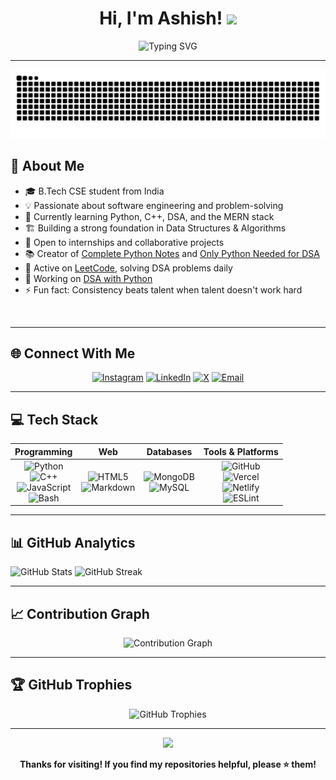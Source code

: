 <div align="center">

# Hi, I'm Ashish! <img src="https://media.giphy.com/media/hvRJCLFzcasrR4ia7z/giphy.gif" width="28" />

<img src="https://readme-typing-svg.herokuapp.com?font=Fira+Code&weight=500&size=25&pause=1000&color=58A6FF&center=true&vCenter=true&width=600&lines=B.Tech+CSE+Student+%F0%9F%8E%93;Aspiring+Software+Engineer+%F0%9F%92%BB;From+Tier+3+to+MAANG+%F0%9F%9A%80" alt="Typing SVG" />

</div>

---

<img src="https://raw.githubusercontent.com/imstillashish/imstillashish/output/snake.svg" alt="Snake animation" />

## 💫 About Me

- 🎓 B.Tech CSE student from India
- 💡 Passionate about software engineering and problem-solving
- 🌱 Currently learning Python, C++, DSA, and the MERN stack
- 🏗️ Building a strong foundation in Data Structures & Algorithms
- 🤝 Open to internships and collaborative projects
- 📚 Creator of [Complete Python Notes](https://github.com/imstillashish/complete-python-notes) and [Only Python Needed for DSA](https://github.com/imstillashish/Python_for_DSA)
- 🔬 Active on [LeetCode](https://leetcode.com/imstillashish/), solving DSA problems daily
- 🚀 Working on [DSA with Python](https://github.com/imstillashish/dsa-with-python)
- ⚡ Fun fact: Consistency beats talent when talent doesn't work hard

<br clear="both">

---

## 🌐 Connect With Me

<div align="center">

[![Instagram](https://img.shields.io/badge/Instagram-%23E4405F.svg?style=for-the-badge&logo=Instagram&logoColor=white)](https://instagram.com/imstillashish) [![LinkedIn](https://img.shields.io/badge/LinkedIn-%230077B5.svg?style=for-the-badge&logo=linkedin&logoColor=white)](https://linkedin.com/in/imstillashish) [![X](https://img.shields.io/badge/X-black.svg?style=for-the-badge&logo=X&logoColor=white)](https://x.com/imstillashish) [![Email](https://img.shields.io/badge/Email-D14836?style=for-the-badge&logo=gmail&logoColor=white)](mailto:work.imstillashish@gmail.com)

</div>

---

## 💻 Tech Stack

| Programming | Web | Databases | Tools & Platforms |
|:-----------:|:---:|:---------:|:----------------:|
| ![Python](https://img.shields.io/badge/python-3670A0?style=for-the-badge&logo=python&logoColor=ffdd54) <br> ![C++](https://img.shields.io/badge/c++-%2300599C.svg?style=for-the-badge&logo=c%2B%2B&logoColor=white) <br> ![JavaScript](https://img.shields.io/badge/javascript-%23323330.svg?style=for-the-badge&logo=javascript&logoColor=%23F7DF1E) <br> ![Bash](https://img.shields.io/badge/bash_script-%23121011.svg?style=for-the-badge&logo=gnu-bash&logoColor=white) | ![HTML5](https://img.shields.io/badge/html5-%23E34F26.svg?style=for-the-badge&logo=html5&logoColor=white) <br> ![Markdown](https://img.shields.io/badge/markdown-%23000000.svg?style=for-the-badge&logo=markdown&logoColor=white) | ![MongoDB](https://img.shields.io/badge/MongoDB-%234ea94b.svg?style=for-the-badge&logo=mongodb&logoColor=white) <br> ![MySQL](https://img.shields.io/badge/mysql-4479A1.svg?style=for-the-badge&logo=mysql&logoColor=white) | ![GitHub](https://img.shields.io/badge/github-%23121011.svg?style=for-the-badge&logo=github&logoColor=white) <br> ![Vercel](https://img.shields.io/badge/vercel-%23000000.svg?style=for-the-badge&logo=vercel&logoColor=white) <br> ![Netlify](https://img.shields.io/badge/netlify-%23000000.svg?style=for-the-badge&logo=netlify&logoColor=#00C7B7) <br> ![ESLint](https://img.shields.io/badge/ESLint-4B3263?style=for-the-badge&logo=eslint&logoColor=white) |

---

## 📊 GitHub Analytics

<div>
  <img src="https://github-readme-stats.vercel.app/api?username=imstillashish&theme=tokyonight&hide_border=false&include_all_commits=true&count_private=true" alt="GitHub Stats" /> <img src="https://nirzak-streak-stats.vercel.app/?user=imstillashish&theme=tokyonight&hide_border=false" alt="GitHub Streak" />
</div>

---

## 📈 Contribution Graph

<div align="center">
  <img src="https://github-readme-activity-graph.vercel.app/graph?username=imstillashish&theme=tokyo-night&hide_border=false&area=true" alt="Contribution Graph" />
</div>

---

## 🏆 GitHub Trophies

<div align="center">
  <img src="https://github-profile-trophy.vercel.app/?username=imstillashish&theme=tokyonight&no-frame=false&no-bg=false&margin-w=4&row=1" alt="GitHub Trophies" />
</div>

---

<div align="center">

[![](https://visitcount.itsvg.in/api?id=imstillashish&icon=0&color=0)](https://visitcount.itsvg.in)

**Thanks for visiting! If you find my repositories helpful, please ⭐ them!**

</div>